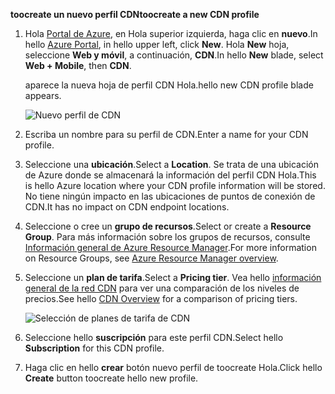 <span data-ttu-id="e684a-101">**toocreate un nuevo perfil CDN**</span><span class="sxs-lookup"><span data-stu-id="e684a-101">**toocreate a new CDN profile**</span></span>

1. <span data-ttu-id="e684a-102">Hola [Portal de Azure](https://portal.azure.com), en Hola superior izquierda, haga clic en **nuevo**.</span><span class="sxs-lookup"><span data-stu-id="e684a-102">In hello [Azure Portal](https://portal.azure.com), in hello upper left, click **New**.</span></span>  <span data-ttu-id="e684a-103">Hola **New** hoja, seleccione **Web y móvil**, a continuación, **CDN**.</span><span class="sxs-lookup"><span data-stu-id="e684a-103">In hello **New** blade, select **Web + Mobile**, then **CDN**.</span></span>
   
    <span data-ttu-id="e684a-104">aparece la nueva hoja de perfil CDN Hola.</span><span class="sxs-lookup"><span data-stu-id="e684a-104">hello new CDN profile blade appears.</span></span>
   
    ![Nuevo perfil de CDN](./media/cdn-create-profile/new-cdn-profile-include.png)
2. <span data-ttu-id="e684a-106">Escriba un nombre para su perfil de CDN.</span><span class="sxs-lookup"><span data-stu-id="e684a-106">Enter a name for your CDN profile.</span></span>
3. <span data-ttu-id="e684a-107">Seleccione una **ubicación**.</span><span class="sxs-lookup"><span data-stu-id="e684a-107">Select a **Location**.</span></span>  <span data-ttu-id="e684a-108">Se trata de una ubicación de Azure donde se almacenará la información del perfil CDN Hola.</span><span class="sxs-lookup"><span data-stu-id="e684a-108">This is hello Azure location where your CDN profile information will be stored.</span></span>  <span data-ttu-id="e684a-109">No tiene ningún impacto en las ubicaciones de puntos de conexión de CDN.</span><span class="sxs-lookup"><span data-stu-id="e684a-109">It has no impact on CDN endpoint locations.</span></span>
4. <span data-ttu-id="e684a-110">Seleccione o cree un **grupo de recursos**.</span><span class="sxs-lookup"><span data-stu-id="e684a-110">Select or create a **Resource Group**.</span></span>  <span data-ttu-id="e684a-111">Para más información sobre los grupos de recursos, consulte [Información general de Azure Resource Manager](../articles/azure-resource-manager/resource-group-overview.md#resource-groups).</span><span class="sxs-lookup"><span data-stu-id="e684a-111">For more information on Resource Groups, see [Azure Resource Manager overview](../articles/azure-resource-manager/resource-group-overview.md#resource-groups).</span></span>
5. <span data-ttu-id="e684a-112">Seleccione un **plan de tarifa**.</span><span class="sxs-lookup"><span data-stu-id="e684a-112">Select a **Pricing tier**.</span></span>  <span data-ttu-id="e684a-113">Vea hello [información general de la red CDN](../articles/cdn/cdn-overview.md#azure-cdn-features) para ver una comparación de los niveles de precios.</span><span class="sxs-lookup"><span data-stu-id="e684a-113">See hello [CDN Overview](../articles/cdn/cdn-overview.md#azure-cdn-features) for a comparison of pricing tiers.</span></span>
   
    ![Selección de planes de tarifa de CDN](./media/cdn-create-profile/cdn-choose-sku-include.png)
6. <span data-ttu-id="e684a-115">Seleccione hello **suscripción** para este perfil CDN.</span><span class="sxs-lookup"><span data-stu-id="e684a-115">Select hello **Subscription** for this CDN profile.</span></span>
7. <span data-ttu-id="e684a-116">Haga clic en hello **crear** botón nuevo perfil de toocreate Hola.</span><span class="sxs-lookup"><span data-stu-id="e684a-116">Click hello **Create** button toocreate hello new profile.</span></span> 

